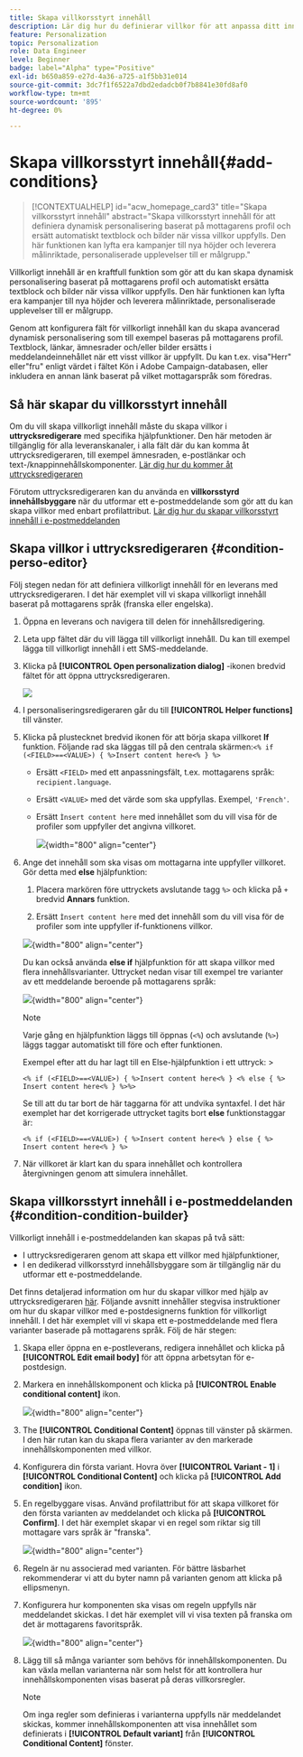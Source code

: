 ```yaml
---
title: Skapa villkorsstyrt innehåll
description: Lär dig hur du definierar villkor för att anpassa ditt innehåll i Adobe Campaign webbgränssnitt
feature: Personalization
topic: Personalization
role: Data Engineer
level: Beginner
badge: label="Alpha" type="Positive"
exl-id: b650a859-e27d-4a36-a725-a1f5bb31e014
source-git-commit: 3dc7f1f6522a7dbd2edadcb0f7b8841e30fd8af0
workflow-type: tm+mt
source-wordcount: '895'
ht-degree: 0%

---
```


# Skapa villkorsstyrt innehåll{#add-conditions}

>[!CONTEXTUALHELP]
>id="acw_homepage_card3"
>title="Skapa villkorsstyrt innehåll"
>abstract="Skapa villkorsstyrt innehåll för att definiera dynamisk personalisering baserat på mottagarens profil och ersätt automatiskt textblock och bilder när vissa villkor uppfylls. Den här funktionen kan lyfta era kampanjer till nya höjder och leverera målinriktade, personaliserade upplevelser till er målgrupp."

Villkorligt innehåll är en kraftfull funktion som gör att du kan skapa dynamisk personalisering baserat på mottagarens profil och automatiskt ersätta textblock och bilder när vissa villkor uppfylls. Den här funktionen kan lyfta era kampanjer till nya höjder och leverera målinriktade, personaliserade upplevelser till er målgrupp.

Genom att konfigurera fält för villkorligt innehåll kan du skapa avancerad dynamisk personalisering som till exempel baseras på mottagarens profil. Textblock, länkar, ämnesrader och/eller bilder ersätts i meddelandeinnehållet när ett visst villkor är uppfyllt. Du kan t.ex. visa&quot;Herr&quot; eller&quot;fru&quot; enligt värdet i fältet Kön i Adobe Campaign-databasen, eller inkludera en annan länk baserat på vilket mottagarspråk som föredras.

## Så här skapar du villkorsstyrt innehåll

Om du vill skapa villkorligt innehåll måste du skapa villkor i **uttrycksredigerare** med specifika hjälpfunktioner. Den här metoden är tillgänglig för alla leveranskanaler, i alla fält där du kan komma åt uttrycksredigeraren, till exempel ämnesraden, e-postlänkar och text-/knappinnehållskomponenter. [Lär dig hur du kommer åt uttrycksredigeraren](gs-personalization.md/#access)

Förutom uttrycksredigeraren kan du använda en **villkorsstyrd innehållsbyggare** när du utformar ett e-postmeddelande som gör att du kan skapa villkor med enbart profilattribut. [Lär dig hur du skapar villkorsstyrt innehåll i e-postmeddelanden](#condition-condition-builder)

## Skapa villkor i uttrycksredigeraren {#condition-perso-editor}

Följ stegen nedan för att definiera villkorligt innehåll för en leverans med uttrycksredigeraren. I det här exemplet vill vi skapa villkorligt innehåll baserat på mottagarens språk (franska eller engelska).

1. Öppna en leverans och navigera till delen för innehållsredigering.

1. Leta upp fältet där du vill lägga till villkorligt innehåll. Du kan till exempel lägga till villkorligt innehåll i ett SMS-meddelande.

1. Klicka på **[!UICONTROL Open personalization dialog]** -ikonen bredvid fältet för att öppna uttrycksredigeraren.

   ![](assets/open-perso-editor-sms.png)

1. I personaliseringsredigeraren går du till **[!UICONTROL Helper functions]** till vänster.

1. Klicka på plustecknet bredvid ikonen för att börja skapa villkoret **If** funktion. Följande rad ska läggas till på den centrala skärmen:`<% if (<FIELD>==<VALUE>) { %>Insert content here<% } %>`

   * Ersätt `<FIELD>` med ett anpassningsfält, t.ex. mottagarens språk: `recipient.language`.
   * Ersätt `<VALUE>` med det värde som ska uppfyllas. Exempel, `'French'`.
   * Ersätt `Ìnsert content here` med innehållet som du vill visa för de profiler som uppfyller det angivna villkoret.

     ![](assets/condition-sample1.png){width="800" align="center"}

1. Ange det innehåll som ska visas om mottagarna inte uppfyller villkoret. Gör detta med **else** hjälpfunktion:

   1. Placera markören före uttryckets avslutande tagg `%>` och klicka på `+` bredvid **Annars** funktion.

   1. Ersätt `Ìnsert content here` med det innehåll som du vill visa för de profiler som inte uppfyller if-funktionens villkor.

   ![](assets/condition-sample2.png){width="800" align="center"}

   Du kan också använda **else if** hjälpfunktion för att skapa villkor med flera innehållsvarianter. Uttrycket nedan visar till exempel tre varianter av ett meddelande beroende på mottagarens språk:

   ![](assets/condition-sample3.png){width="800" align="center"}

   >[!NOTE]
   >
   >Varje gång en hjälpfunktion läggs till öppnas (`<%`) och avslutande (`%>`) läggs taggar automatiskt till före och efter funktionen.
   >
   >Exempel efter att du har lagt till en Else-hjälpfunktion i ett uttryck: >
   >
   >`<% if (<FIELD>==<VALUE>) { %>Insert content here<% } <% else { %> Insert content here<% } %>%>`
   >
   >Se till att du tar bort de här taggarna för att undvika syntaxfel. I det här exemplet har det korrigerade uttrycket tagits bort **else** funktionstaggar är:
   >
   >`<% if (<FIELD>==<VALUE>) { %>Insert content here<% } else { %> Insert content here<% } %>`

1. När villkoret är klart kan du spara innehållet och kontrollera återgivningen genom att simulera innehållet.

## Skapa villkorsstyrt innehåll i e-postmeddelanden {#condition-condition-builder}

Villkorligt innehåll i e-postmeddelanden kan skapas på två sätt:
* I uttrycksredigeraren genom att skapa ett villkor med hjälpfunktioner,
* I en dedikerad villkorsstyrd innehållsbyggare som är tillgänglig när du utformar ett e-postmeddelande.

Det finns detaljerad information om hur du skapar villkor med hjälp av uttrycksredigeraren [här](#condition-perso-editor). Följande avsnitt innehåller stegvisa instruktioner om hur du skapar villkor med e-postdesignerns funktion för villkorligt innehåll. I det här exemplet vill vi skapa ett e-postmeddelande med flera varianter baserade på mottagarens språk. Följ de här stegen:

1. Skapa eller öppna en e-postleverans, redigera innehållet och klicka på **[!UICONTROL Edit email body]** för att öppna arbetsytan för e-postdesign.

1. Markera en innehållskomponent och klicka på **[!UICONTROL Enable conditional content]** ikon.

   ![](assets/condition-email-enable.png){width="800" align="center"}

1. The **[!UICONTROL Conditional Content]** öppnas till vänster på skärmen. I den här rutan kan du skapa flera varianter av den markerade innehållskomponenten med villkor.

1. Konfigurera din första variant. Hovra över **[!UICONTROL Variant - 1]** i **[!UICONTROL Conditional Content]** och klicka på **[!UICONTROL Add condition]** ikon.

1. En regelbyggare visas. Använd profilattribut för att skapa villkoret för den första varianten av meddelandet och klicka på **[!UICONTROL Confirm]**. I det här exemplet skapar vi en regel som riktar sig till mottagare vars språk är &quot;franska&quot;.

   ![](assets/condition-email-rule.png){width="800" align="center"}

1. Regeln är nu associerad med varianten. För bättre läsbarhet rekommenderar vi att du byter namn på varianten genom att klicka på ellipsmenyn.

1. Konfigurera hur komponenten ska visas om regeln uppfylls när meddelandet skickas. I det här exemplet vill vi visa texten på franska om det är mottagarens favoritspråk.

   ![](assets/condition-email-variant1.png){width="800" align="center"}

1. Lägg till så många varianter som behövs för innehållskomponenten. Du kan växla mellan varianterna när som helst för att kontrollera hur innehållskomponenten visas baserat på deras villkorsregler.

   >[!NOTE]
   >Om inga regler som definieras i varianterna uppfylls när meddelandet skickas, kommer innehållskomponenten att visa innehållet som definierats i **[!UICONTROL Default variant]** från **[!UICONTROL Conditional Content]** fönster.
